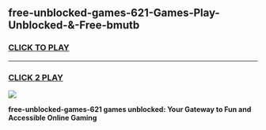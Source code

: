 
## free-unblocked-games-621-Games-Play-Unblocked-&-Free-bmutb
<h3>
<a href="https://premium76.site?title=free-unblocked-games-621&ref=24A">CLICK TO PLAY</a></h3>
<hr>

<h3>
<a href="https://premium76.site?title=free-unblocked-games-621&ref=24A">CLICK 2 PLAY</a>
  
</h3>

<a href="https://premium76.site?title=free-unblocked-games-621&ref=24A"><img src="https://clearcache.store/games.png"></a>


**free-unblocked-games-621 games unblocked: Your Gateway to Fun and Accessible Online Gaming**

